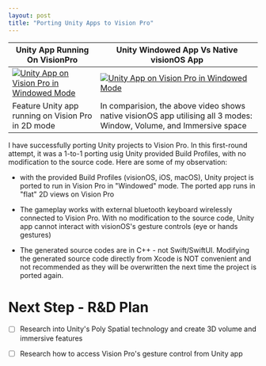 ```yaml
---
layout: post
title: "Porting Unity Apps to Vision Pro"
---
```


| Unity App Running On VisionPro | Unity Windowed App Vs Native visionOS App |
| --- | --- |
| [![Unity App on Vision Pro in Windowed Mode](https://img.youtube.com/vi/ZqEk3z4zkpg/default.jpg)](https://youtu.be/ZqEk3z4zkpg) | [![Unity App on Vision Pro in Windowed Mode](https://img.youtube.com/vi/gFS8nQsvod0/default.jpg)](https://youtu.be/gFS8nQsvod0) |
| Feature Unity app running on Vision Pro in 2D mode | In comparision, the above video shows native visionOS app utilising all 3 modes: Window, Volume, and Immersive space |

I have successfully porting Unity projects to Vision Pro. In this first-round attempt, it was a 1-to-1 porting usig Unity provided Build Profiles, with no modification to the source code. Here are some of my observation:

- with the provided Build Profiles (visionOS, iOS, macOS), Unity project is ported to run in Vision Pro in "Windowed" mode. The ported app runs in "flat" 2D views on Vision Pro

- The gameplay works with external bluetooth keyboard wirelessly connected to Vision Pro. With no modification to the source code, Unity app cannot interact with visionOS's gesture controls (eye or hands gestures)

- The generated source codes are in C++ - not Swift/SwiftUI. Modifying the generated source code directly from Xcode is NOT convenient and not recommended as they will be overwritten the next time the project is ported again.

<!--more-->

# Next Step - R&D Plan

-[ ] Research into Unity's Poly Spatial technology and create 3D volume and immersive features

-[ ] Research how to access Vision Pro's gesture control from Unity app